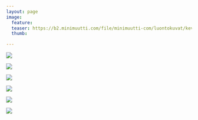 ```yaml
---
layout: page
image:
  feature:
  teaser: https://b2.minimuutti.com/file/minimuutti-com/luontokuvat/kev%C3%A4t/6/DS54321-245px.jpg
  thumb:

---
```


[![](https://b2.minimuutti.com/file/minimuutti-com/luontokuvat/kev%C3%A4t/6/DS54703-800px.jpg)](https://dl.dropboxusercontent.com/sh/ea1wtnz7z734o12/AABtwFrS_P5ECfhbcADS92qoa/luontokuvat/kev%C3%A4t/6/DS54703.jpg)

[![](https://b2.minimuutti.com/file/minimuutti-com/luontokuvat/kev%C3%A4t/6/DS54706-800px.jpg)](https://dl.dropboxusercontent.com/sh/ea1wtnz7z734o12/AAAIKz47_lvz-JOI-NV6Z7eJa/luontokuvat/kev%C3%A4t/6/DS54706.jpg)

[![](https://b2.minimuutti.com/file/minimuutti-com/luontokuvat/kev%C3%A4t/6/DS54708-800px.jpg)](https://dl.dropboxusercontent.com/sh/ea1wtnz7z734o12/AADUH9tv72rFDMIUPlX0T3Eoa/luontokuvat/kev%C3%A4t/6/DS54708.jpg)

[![](https://b2.minimuutti.com/file/minimuutti-com/luontokuvat/kev%C3%A4t/6/DS54320-800px.jpg)](https://dl.dropboxusercontent.com/sh/ea1wtnz7z734o12/AABe4miWUAlXRtn6MzfaIl9pa/luontokuvat/kev%C3%A4t/6/DS54320.jpg)

[![](https://b2.minimuutti.com/file/minimuutti-com/luontokuvat/kev%C3%A4t/6/DS54321-800px.jpg)](https://dl.dropboxusercontent.com/sh/ea1wtnz7z734o12/AADg2ARgD31Ovtak4Oa2KBcca/luontokuvat/kev%C3%A4t/6/DS54321.jpg)

[![](https://b2.minimuutti.com/file/minimuutti-com/luontokuvat/kev%C3%A4t/6/DS54326-800px.jpg)](https://dl.dropboxusercontent.com/sh/ea1wtnz7z734o12/AADFK7E5EB739GBYQbNffSiia/luontokuvat/kev%C3%A4t/6/DS54326.jpg)
